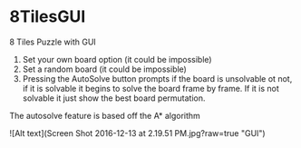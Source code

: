 # 8TilesGUI

8 Tiles Puzzle with GUI

1. Set your own board option (it could be impossible)
2. Set a random board (it could be impossible)
3. Pressing the AutoSolve button prompts if the board is unsolvable ot not, if it is solvable it begins to solve the board 
   frame by frame. If it is not solvable it just show the best board permutation.

The autosolve feature is based off the A* algorithm

![Alt text](Screen Shot 2016-12-13 at 2.19.51 PM.jpg?raw=true "GUI")

